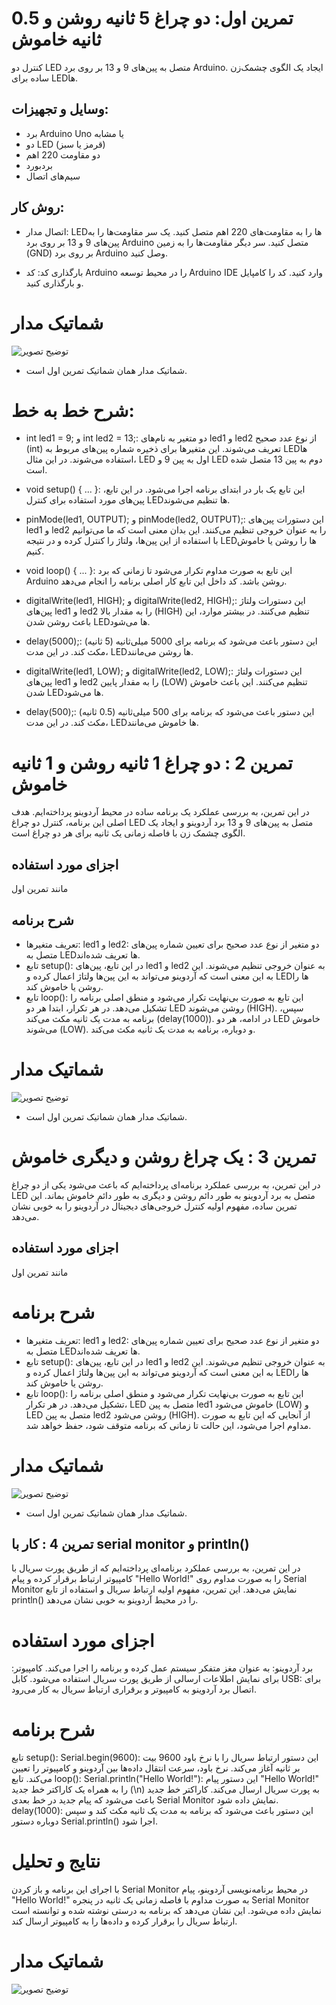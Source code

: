 # تمرین اول: دو چراغ 5 ثانیه روشن و 0.5 ثانیه خاموش

کنترل دو LED متصل به پین‌های 9 و 13 بر روی برد Arduino.
ایجاد یک الگوی چشمک‌زن ساده برای LEDها.
## وسایل و تجهیزات:
* برد Arduino Uno یا مشابه
* دو LED (قرمز یا سبز)
* دو مقاومت 220 اهم
* بردبورد
* سیم‌های اتصال
## روش کار:

* اتصال مدار:
LEDها را به مقاومت‌های 220 اهم متصل کنید.
یک سر مقاومت‌ها را به پین‌های 9 و 13 بر روی برد Arduino متصل کنید.
سر دیگر مقاومت‌ها را به زمین (GND) بر روی برد Arduino وصل کنید.

* بارگذاری کد:
کد Arduino را در محیط توسعه Arduino IDE وارد کنید.
کد را کامپایل و بارگذاری کنید.

# شماتیک مدار
![توضیح تصویر]()
* شماتیک مدار همان شماتیک تمرین اول است.

# شرح خط به خط:

* int led1 = 9; و int led2 = 13;:
دو متغیر به نام‌های led1 و led2 از نوع عدد صحیح (int) تعریف می‌شوند.
این متغیرها برای ذخیره شماره پین‌های مربوط به LEDها استفاده می‌شوند. در این مثال، LED اول به پین 9 و LED دوم به پین 13 متصل شده است.

* void setup() { ... }:
این تابع یک بار در ابتدای برنامه اجرا می‌شود.
در این تابع، پین‌های مورد استفاده برای کنترل LEDها تنظیم می‌شوند.

* pinMode(led1, OUTPUT); و pinMode(led2, OUTPUT);:
این دستورات پین‌های led1 و led2 را به عنوان خروجی تنظیم می‌کنند. این بدان معنی است که ما می‌توانیم با استفاده از این پین‌ها، ولتاژ را کنترل کرده و در نتیجه LEDها را روشن یا خاموش کنیم.

* void loop() { ... }:
این تابع به صورت مداوم تکرار می‌شود تا زمانی که برد Arduino روشن باشد.
کد داخل این تابع کار اصلی برنامه را انجام می‌دهد.

* digitalWrite(led1, HIGH); و digitalWrite(led2, HIGH);:
این دستورات ولتاژ پین‌های led1 و led2 را به مقدار بالا (HIGH) تنظیم می‌کنند. در بیشتر موارد، این باعث روشن شدن LEDها می‌شود.

* delay(5000);:
این دستور باعث می‌شود که برنامه برای 5000 میلی‌ثانیه (5 ثانیه) مکث کند. در این مدت، LEDها روشن می‌مانند.

* digitalWrite(led1, LOW); و digitalWrite(led2, LOW);:
این دستورات ولتاژ پین‌های led1 و led2 را به مقدار پایین (LOW) تنظیم می‌کنند. این باعث خاموش شدن LEDها می‌شود.

* delay(500);:
این دستور باعث می‌شود که برنامه برای 500 میلی‌ثانیه (0.5 ثانیه) مکث کند. در این مدت، LEDها خاموش می‌مانند.

# تمرین 2 : دو چراغ 1 ثانیه روشن و 1 ثانیه خاموش

در این تمرین، به بررسی عملکرد یک برنامه ساده در محیط آردوینو پرداخته‌ایم. هدف اصلی این برنامه، کنترل دو چراغ LED متصل به پین‌های 9 و 13 برد آردوینو و ایجاد یک الگوی چشمک زن با فاصله زمانی یک ثانیه برای هر دو چراغ است.

## اجزای مورد استفاده
مانند تمرین اول

## شرح برنامه
* تعریف متغیرها:
led1 و led2: دو متغیر از نوع عدد صحیح برای تعیین شماره پین‌های متصل به LEDها تعریف شده‌اند.
* تابع setup():
در این تابع، پین‌های led1 و led2 به عنوان خروجی تنظیم می‌شوند. این به این معنی است که آردوینو می‌تواند به این پین‌ها ولتاژ اعمال کرده و LEDها را روشن یا خاموش کند.
* تابع loop():
این تابع به صورت بی‌نهایت تکرار می‌شود و منطق اصلی برنامه را تشکیل می‌دهد.
در هر تکرار، ابتدا هر دو LED روشن می‌شوند (HIGH).
سپس، برنامه به مدت یک ثانیه مکث می‌کند (delay(1000)).
در ادامه، هر دو LED خاموش می‌شوند (LOW).
و دوباره، برنامه به مدت یک ثانیه مکث می‌کند.

# شماتیک مدار
![توضیح تصویر]()
* شماتیک مدار همان شماتیک تمرین اول است.

# تمرین 3 : یک چراغ روشن و دیگری خاموش
در این تمرین، به بررسی عملکرد برنامه‌ای پرداخته‌ایم که باعث می‌شود یکی از دو چراغ LED متصل به برد آردوینو به طور دائم روشن و دیگری به طور دائم خاموش بماند. این تمرین ساده، مفهوم اولیه کنترل خروجی‌های دیجیتال در آردوینو را به خوبی نشان می‌دهد.

## اجزای مورد استفاده
مانند تمرین اول

# شرح برنامه
* تعریف متغیرها:
led1 و led2: دو متغیر از نوع عدد صحیح برای تعیین شماره پین‌های متصل به LEDها تعریف شده‌اند.
* تابع setup():
در این تابع، پین‌های led1 و led2 به عنوان خروجی تنظیم می‌شوند. این به این معنی است که آردوینو می‌تواند به این پین‌ها ولتاژ اعمال کرده و LEDها را روشن یا خاموش کند.
* تابع loop():
این تابع به صورت بی‌نهایت تکرار می‌شود و منطق اصلی برنامه را تشکیل می‌دهد.
در هر تکرار، LED متصل به پین led1 خاموش می‌شود (LOW) و LED متصل به پین led2 روشن می‌شود (HIGH). از آنجایی که این تابع به صورت مداوم اجرا می‌شود، این حالت تا زمانی که برنامه متوقف شود، حفظ خواهد شد.

# شماتیک مدار
![توضیح تصویر]()
* شماتیک مدار همان شماتیک تمرین اول است.

## تمرین 4 : کار با serial monitor و println()

در این تمرین، به بررسی عملکرد برنامه‌ای پرداخته‌ایم که از طریق پورت سریال با کامپیوتر ارتباط برقرار کرده و پیام "Hello World!" را به صورت مداوم روی Serial Monitor نمایش می‌دهد. این تمرین، مفهوم اولیه ارتباط سریال و استفاده از تابع println() را در محیط آردوینو به خوبی نشان می‌دهد.

# اجزای مورد استفاده
برد آردوینو: به عنوان مغز متفکر سیستم عمل کرده و برنامه را اجرا می‌کند.
کامپیوتر: برای نمایش اطلاعات ارسالی از طریق پورت سریال استفاده می‌شود.
کابل USB: برای اتصال برد آردوینو به کامپیوتر و برقراری ارتباط سریال به کار می‌رود.

# شرح برنامه
تابع setup():
Serial.begin(9600): این دستور ارتباط سریال را با نرخ باود 9600 بیت بر ثانیه آغاز می‌کند. نرخ باود، سرعت انتقال داده‌ها بین آردوینو و کامپیوتر را تعیین می‌کند.
تابع loop():
Serial.println("Hello World!"): این دستور پیام "Hello World!" را به همراه یک کاراکتر خط جدید (\n) به پورت سریال ارسال می‌کند. کاراکتر خط جدید باعث می‌شود که پیام جدید در خط بعدی Serial Monitor نمایش داده شود.
delay(1000): این دستور باعث می‌شود که برنامه به مدت یک ثانیه مکث کند و سپس دوباره دستور Serial.println() اجرا شود.

# نتایج و تحلیل
با اجرای این برنامه و باز کردن Serial Monitor در محیط برنامه‌نویسی آردوینو، پیام "Hello World!" به صورت مداوم با فاصله زمانی یک ثانیه در پنجره Serial Monitor نمایش داده می‌شود. این نشان می‌دهد که برنامه به درستی نوشته شده و توانسته است ارتباط سریال را برقرار کرده و داده‌ها را به کامپیوتر ارسال کند.

# شماتیک مدار
![توضیح تصویر]()

